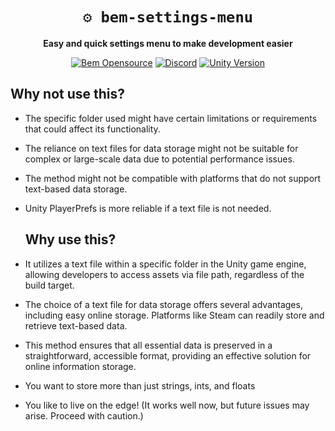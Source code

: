<div align="center">

# `⚙️ bem-settings-menu`

**Easy and quick settings menu to make development easier**

[![Bem Opensource](https://img.shields.io/badge/bem-open%20source-blueviolet.svg)](#)
[![Discord](https://img.shields.io/badge/discord-%237289da.svg?logo=discord)](https://discord.gg/7mqsYMzWdh)
[![Unity Version](https://img.shields.io/badge/Unity-2021%20LTS-black.svg?logo=unity)](https://unity.com/releases/lts)
</div>

## Why not use this?

- The specific folder used might have certain limitations or requirements that could affect its functionality.
- The reliance on text files for data storage might not be suitable for complex or large-scale data due to potential performance issues.
- The method might not be compatible with platforms that do not support text-based data storage.
- Unity PlayerPrefs is more reliable if a text file is not needed.

  ## Why use this?

- It utilizes a text file within a specific folder in the Unity game engine, allowing developers to access assets via file path, regardless of the build target.
- The choice of a text file for data storage offers several advantages, including easy online storage. Platforms like Steam can readily store and retrieve text-based data.
- This method ensures that all essential data is preserved in a straightforward, accessible format, providing an effective solution for online information storage.
- You want to store more than just strings, ints, and floats
- You like to live on the edge! (It works well now, but future issues may arise. Proceed with caution.)

